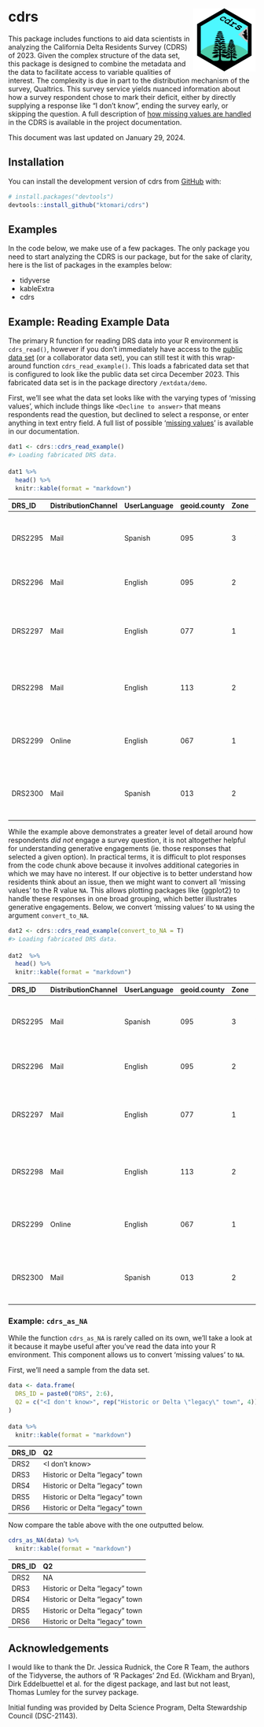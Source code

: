 
<!-- README.md is generated from README.Rmd. Please edit that file -->

# cdrs <img src='data-raw/icon.png' align="right" height="128" />

<!-- badges: start -->
<!-- badges: end -->

This package includes functions to aid data scientists in analyzing the
California Delta Residents Survey (CDRS) of 2023. Given the complex
structure of the data set, this package is designed to combine the
metadata and the data to facilitate access to variable qualities of
interest. The complexity is due in part to the distribution mechanism of
the survey, Qualtrics. This survey service yields nuanced information
about how a survey respondent chose to mark their deficit, either by
directly supplying a response like “I don’t know”, ending the survey
early, or skipping the question. A full description of [how missing
values are
handled](https://ktomari.github.io/DeltaResidentsSurvey/doc_missing_and_ordinal.html)
in the CDRS is available in the project documentation.

This document was last updated on January 29, 2024.

## Installation

You can install the development version of cdrs from
[GitHub](https://github.com/) with:

``` r
# install.packages("devtools")
devtools::install_github("ktomari/cdrs")
```

## Examples

In the code below, we make use of a few packages. The only package you
need to start analyzing the CDRS is our package, but for the sake of
clarity, here is the list of packages in the examples below:

- tidyverse
- kableExtra
- cdrs

## Example: Reading Example Data

The primary R function for reading DRS data into your R environment is
`cdrs_read()`, however if you don’t immediately have access to the
[public data set](https://doi.org/10.3886/E195447V1) (or a collaborator
data set), you can still test it with this wrap-around function
`cdrs_read_example()`. This loads a fabricated data set that is
configured to look like the public data set circa December 2023. This
fabricated data set is in the package directory `/extdata/demo`.

First, we’ll see what the data set looks like with the varying types of
‘missing values’, which include things like `<Decline to answer>` that
means respondents read the question, but declined to select a response,
or enter anything in text entry field. A full list of possible ‘[missing
values](https://ktomari.github.io/DeltaResidentsSurvey/doc_missing_and_ordinal.html#the-schema-of-the-drs-data-product)’
is available in our documentation.

``` r
dat1 <- cdrs::cdrs_read_example()
#> Loading fabricated DRS data.

dat1 %>%
  head() %>%
  knitr::kable(format = "markdown")
```

| DRS_ID  | DistributionChannel | UserLanguage | geoid.county | Zone | Q1_0                | Q1_1                | Q1_2                | Q1_3                | Q1_4                | Q1_5                | Q1a              | Q2                      | Q3_0 | Q3_1 | Q3_2 | Q3_3 | Q3_4 | Q3_5 | Q3_6 | Q3_7 | Q3_8 | Q4_0                                     | Q4_1                                     | Q4_2                                     | Q4_3                                     | Q4_4                                     | Q4_5                                     | Q6_0                | Q6_1                | Q6_2                | Q6_3                | Q6_4                | Q6_5                | Q6_6                | Q6_7                | Q6_8                | Q6_9                | Q7_0                | Q7_1                | Q7_2                | Q7_3                | Q7_4                | Q7_5                | Q7_6                | Q7_7                | Q7_8                | Q7_9                | Q7_10               | Q7_11               | Q7_12               | Q8_0                | Q8_1                | Q8_2                | Q8_3                | Q8_4                | Q8_5                | Q8_6                | Q9                                              | Q10                 | Q12_0               | Q12_1               | Q12_2               | Q12_3               | Q12_4               | Q12_5               | Q12_6               | Q12_7               | Q13a                 | Q13b                 | Q13c                 | Q13d                 | Q13e                 | Q13f                 | Q13g                 | Q14                  | Q15                              | Q16                                                             | Q17_0               | Q17_1               | Q17_2               | Q17_3               | Q17_4               | Q17_5               | Q17_6               | Q17_7               | Q17_8               | Q17_9               | Q18                  | Q19a                | Q19b              | Q20                                                                 | Q21                 | Q22                    | Q23                 | Q24_0               | Q24_1               | Q24_2               | Q24_3               | Q24_4               | Q24_5               | Q24_6               | Q24_7               | Q24_8               | Q24_9               | Q24_10              | Q24_11              | Q24_12              | Q24_13              | Q24_14              | Q24_15              | Q34                 | Q39 | Q41a                | Q41b                | Q41c                | Q41d                | Q41e                | Q41f                | Q42a                | Q42b                | Q42c                | Q42d             | Q42e              | Q42f                | Q42g                | Q42h                | Q42i                | Q43_0               | Q43_1               | Q43_2               | Q43_3               | Q43_4               | Q43_5               | Q43_6               | Q43_7               | Q43_9               | Q43_10              | Q43_11              |   WTFINAL | SEX_P     | RACE_P          | INCOME_P      | AGE_P     | ETHNICITY_P         | EDU_P     | HOMEOWNERSHIP_P     | LANGUAGE_P   |
|:--------|:--------------------|:-------------|:-------------|:-----|:--------------------|:--------------------|:--------------------|:--------------------|:--------------------|:--------------------|:-----------------|:------------------------|:-----|:-----|:-----|:-----|:-----|:-----|:-----|:-----|:-----|:-----------------------------------------|:-----------------------------------------|:-----------------------------------------|:-----------------------------------------|:-----------------------------------------|:-----------------------------------------|:--------------------|:--------------------|:--------------------|:--------------------|:--------------------|:--------------------|:--------------------|:--------------------|:--------------------|:--------------------|:--------------------|:--------------------|:--------------------|:--------------------|:--------------------|:--------------------|:--------------------|:--------------------|:--------------------|:--------------------|:--------------------|:--------------------|:--------------------|:--------------------|:--------------------|:--------------------|:--------------------|:--------------------|:--------------------|:--------------------|:------------------------------------------------|:--------------------|:--------------------|:--------------------|:--------------------|:--------------------|:--------------------|:--------------------|:--------------------|:--------------------|:---------------------|:---------------------|:---------------------|:---------------------|:---------------------|:---------------------|:---------------------|:---------------------|:---------------------------------|:----------------------------------------------------------------|:--------------------|:--------------------|:--------------------|:--------------------|:--------------------|:--------------------|:--------------------|:--------------------|:--------------------|:--------------------|:---------------------|:--------------------|:------------------|:--------------------------------------------------------------------|:--------------------|:-----------------------|:--------------------|:--------------------|:--------------------|:--------------------|:--------------------|:--------------------|:--------------------|:--------------------|:--------------------|:--------------------|:--------------------|:--------------------|:--------------------|:--------------------|:--------------------|:--------------------|:--------------------|:--------------------|:----|:--------------------|:--------------------|:--------------------|:--------------------|:--------------------|:--------------------|:--------------------|:--------------------|:--------------------|:-----------------|:------------------|:--------------------|:--------------------|:--------------------|:--------------------|:--------------------|:--------------------|:--------------------|:--------------------|:--------------------|:--------------------|:--------------------|:--------------------|:--------------------|:--------------------|:--------------------|----------:|:----------|:----------------|:--------------|:----------|:--------------------|:----------|:--------------------|:-------------|
| DRS2295 | Mail                | Spanish      | 095          | 3    | Yes                 | <Decline to answer> | <Decline to answer> | No                  | Yes                 | No                  | 69               | \<I don’t know\>        | Yes  | Yes  | No   | Yes  | No   | No   | No   | No   | No   | Yes                                      | Yes                                      | <I Dont know why the Delta is important> | Yes                                      | No                                       | <I Dont know why the Delta is important> | No                  | No                  | <Decline to answer> | No                  | No                  | No                  | No                  | <Decline to answer> | No                  | <Decline to answer> | <Decline to answer> | <Decline to answer> | No                  | No                  | Yes                 | Yes                 | <Decline to answer> | Yes                 | No                  | No                  | Yes                 | <Decline to answer> | Yes                 | Yes                 | <Decline to answer> | <Decline to answer> | <Decline to answer> | <Decline to answer> | <Decline to answer> | Yes                 | No one advocates for my interests in the Delta  | Dissatisfied        | No                  | Yes                 | <Decline to answer> | <Decline to answer> | Yes                 | <Decline to answer> | <Decline to answer> | Yes                 | Very concerned       | Very concerned       | Somewhat concerned   | Moderately concerned | <Decline to answer>  | Moderately concerned | Moderately concerned | No                   | Entirely due to climate change   | \<I don’t know\>                                                | No                  | No                  | <Decline to answer> | No                  | Yes                 | No                  | <Decline to answer> | No                  | <Decline to answer> | Yes                 | No                   | <Decline to answer> | Strongly disagree | No, I have not personally experienced drought impacts               | <Decline to answer> | <Decline to answer>    | Doing too much      | No                  | <Decline to answer> | <Decline to answer> | Yes                 | No                  | <Decline to answer> | <Decline to answer> | <Decline to answer> | Yes                 | <Decline to answer> | <Decline to answer> | <Decline to answer> | Yes                 | Yes                 | No                  | <Decline to answer> | NA                  | No  | Somewhat distrust   | Strongly distrust   | <Decline to answer> | Somewhat distrust   | Trust completely    | Somewhat distrust   | Unsure              | Somewhat likely     | Somewhat unlikely   | <Not applicable> | Somewhat likely   | Very likely         | <Not applicable>    | <Decline to answer> | <Not applicable>    | No                  | <Decline to answer> | <Not applicable>    | No                  | No                  | Yes                 | No                  | NA                  | <Not applicable>    | <Decline to answer> | Yes                 | 1.4746595 | <Missing> | Other and mixed | 75K - \<100K  | 45-54     | Hispanic/Latino     | \<BA/BS   | NA                  | NA           |
| DRS2296 | Mail                | English      | 095          | 2    | <Decline to answer> | Yes                 | <Decline to answer> | <Decline to answer> | Yes                 | Yes                 | 15               | Rural (outside of town) | No   | No   | Yes  | No   | Yes  | Yes  | No   | No   | No   | <I Dont know why the Delta is important> | Yes                                      | <I Dont know why the Delta is important> | No                                       | <I Dont know why the Delta is important> | <I Dont know why the Delta is important> | <Decline to answer> | Yes                 | <Decline to answer> | <Decline to answer> | <Decline to answer> | Yes                 | No                  | Yes                 | Yes                 | <Decline to answer> | No                  | Yes                 | No                  | No                  | Yes                 | <Decline to answer> | Yes                 | No                  | Yes                 | <Decline to answer> | <Decline to answer> | Yes                 | <Decline to answer> | No                  | Yes                 | Yes                 | Yes                 | Yes                 | Yes                 | <Decline to answer> | \<I don’t know\>                                | Satisfied           | <Decline to answer> | No                  | Yes                 | No                  | No                  | Yes                 | No                  | No                  | <Unsure>             | Very concerned       | <Decline to answer>  | Moderately concerned | Moderately concerned | Very concerned       | <Decline to answer>  | <Decline to answer>  | Mostly due to climate change     | mostly by human activities                                      | Yes                 | Yes                 | No                  | <Decline to answer> | Yes                 | <Decline to answer> | Yes                 | Yes                 | <Decline to answer> | <Decline to answer> | Yes. Please specify: | \<I don’t know\>    | Somewhat agree    | <Decline to answer>                                                 | Doing too much      | <Decline to answer>    | <Decline to answer> | <Decline to answer> | No                  | Yes                 | <Decline to answer> | <Decline to answer> | No                  | Yes                 | <Decline to answer> | No                  | <Decline to answer> | <Decline to answer> | <Decline to answer> | Yes                 | Yes                 | <Decline to answer> | No                  | Liberal             | Yes | Trust completely    | <Decline to answer> | Trust somewhat      | Trust only a little | <Not applicable>    | <Decline to answer> | Very unlikely       | <Not applicable>    | NA                  | NA               | <Not applicable>  | Very unlikely       | NA                  | <Not applicable>    | Yes                 | <Decline to answer> | Yes                 | NA                  | <Decline to answer> | <Not applicable>    | No                  | <Not applicable>    | <Decline to answer> | <Decline to answer> | <Not applicable>    | NA                  | 0.1532968 | <Missing> | Black           | 100K - \<150K | 65+       | <Missing>           | \<BA/BS   | Rented/Other        | English only |
| DRS2297 | Mail                | English      | 077          | 1    | <Decline to answer> | No                  | No                  | No                  | Yes                 | Yes                 | 36               | <Decline to answer>     | No   | Yes  | No   | No   | No   | Yes  | Yes  | Yes  | No   | Yes                                      | <I Dont know why the Delta is important> | No                                       | <I Dont know why the Delta is important> | No                                       | Yes                                      | <Decline to answer> | No                  | <Decline to answer> | <Decline to answer> | Yes                 | <Decline to answer> | No                  | <Decline to answer> | <Decline to answer> | <Decline to answer> | No                  | No                  | No                  | Yes                 | <Decline to answer> | <Decline to answer> | <Decline to answer> | No                  | No                  | Yes                 | No                  | Yes                 | <Decline to answer> | <Decline to answer> | <Decline to answer> | Yes                 | <Decline to answer> | Yes                 | <Decline to answer> | No                  | <Decline to answer>                             | Very satisfied      | No                  | <Decline to answer> | No                  | <Decline to answer> | No                  | Yes                 | No                  | No                  | Moderately concerned | Moderately concerned | Very concerned       | Not at all concerned | <Unsure>             | Somewhat concerned   | Moderately concerned | No                   | Not at all due to climate change | by both human activities and natural changes in the environment | No                  | <Decline to answer> | Yes                 | No                  | <Decline to answer> | No                  | Yes                 | No                  | <Decline to answer> | No                  | <Decline to answer>  | Somewhat disagree   | Somewhat disagree | Yes, I have personally experienced drought impacts. Please specify: | <Decline to answer> | Doing too much         | Doing too much      | <Decline to answer> | <Decline to answer> | <Decline to answer> | <Decline to answer> | No                  | No                  | <Decline to answer> | No                  | No                  | Yes                 | No                  | No                  | Yes                 | <Decline to answer> | Yes                 | <Decline to answer> | <Decline to answer> | No  | Strongly distrust   | Trust somewhat      | Trust completely    | <Decline to answer> | Trust only a little | <Not applicable>    | <Decline to answer> | NA                  | <Decline to answer> | Very unlikely    | Very likely       | Unsure              | Somewhat likely     | Unsure              | No                  | No                  | <Not applicable>    | <Decline to answer> | No                  | <Decline to answer> | <Decline to answer> | <Decline to answer> | No                  | <Decline to answer> | No                  | Yes                 | 1.0213499 | <Missing> | <Missing>       | \>150K        | 35-44     | Hispanic/Latino     | <Missing> | NA                  | English only |
| DRS2298 | Mail                | English      | 113          | 2    | No                  | <Decline to answer> | No                  | <Decline to answer> | <Decline to answer> | No                  | <Not applicable> | Rural (outside of town) | Yes  | No   | No   | Yes  | Yes  | Yes  | No   | No   | Yes  | Yes                                      | No                                       | No                                       | <I Dont know why the Delta is important> | <I Dont know why the Delta is important> | No                                       | No                  | No                  | <Decline to answer> | No                  | No                  | <Decline to answer> | <Decline to answer> | <Decline to answer> | No                  | <Decline to answer> | Yes                 | <Decline to answer> | Yes                 | <Decline to answer> | <Decline to answer> | Yes                 | <Decline to answer> | No                  | <Decline to answer> | No                  | <Decline to answer> | No                  | No                  | <Decline to answer> | <Decline to answer> | Yes                 | No                  | Yes                 | <Decline to answer> | No                  | Please specify individual or organization name: | Neutral             | <Decline to answer> | No                  | No                  | Yes                 | Yes                 | Yes                 | No                  | <Decline to answer> | <Unsure>             | Somewhat concerned   | Moderately concerned | <Unsure>             | Somewhat concerned   | Not at all concerned | Not at all concerned | <Decline to answer>  | <Decline to answer>              | None of the above because climate change isn’t happening        | Yes                 | <Decline to answer> | <Decline to answer> | Yes                 | Yes                 | <Decline to answer> | Yes                 | No                  | Yes                 | No                  | <Decline to answer>  | Somewhat agree      | Strongly disagree | \<I don’t know\>                                                    | <Decline to answer> | Doing the right amount | Not doing enough    | No                  | No                  | No                  | No                  | Yes                 | Yes                 | <Decline to answer> | <Decline to answer> | <Decline to answer> | No                  | No                  | Yes                 | Yes                 | Yes                 | <Decline to answer> | Yes                 | Conservative        | NA  | <Decline to answer> | Trust only a little | Trust only a little | NA                  | Somewhat distrust   | Strongly distrust   | Somewhat likely     | Somewhat unlikely   | Unsure              | Somewhat likely  | Very unlikely     | Somewhat unlikely   | <Decline to answer> | Very unlikely       | NA                  | NA                  | <Decline to answer> | No                  | <Decline to answer> | Yes                 | Yes                 | No                  | <Decline to answer> | Yes                 | Yes                 | <Decline to answer> | 0.2296248 | Male      | <Missing>       | 25K - \<50K   | <Missing> | Not Hispanic/Latino | \>BA/BS   | <Decline to answer> | NA           |
| DRS2299 | Online              | English      | 067          | 1    | <Decline to answer> | <Decline to answer> | Yes                 | <Decline to answer> | <Decline to answer> | <Decline to answer> | 60               | Urban                   | Yes  | No   | No   | Yes  | Yes  | No   | No   | Yes  | Yes  | No                                       | <I Dont know why the Delta is important> | <I Dont know why the Delta is important> | <I Dont know why the Delta is important> | <I Dont know why the Delta is important> | <I Dont know why the Delta is important> | No                  | Yes                 | No                  | <Decline to answer> | <Decline to answer> | No                  | No                  | Yes                 | <Decline to answer> | Yes                 | <Decline to answer> | No                  | <Decline to answer> | No                  | Yes                 | Yes                 | <Decline to answer> | <Decline to answer> | No                  | Yes                 | No                  | <Decline to answer> | Yes                 | No                  | Yes                 | No                  | Yes                 | <Decline to answer> | No                  | <Decline to answer> | No one advocates for my interests in the Delta  | Very dissatisfied   | <Decline to answer> | Yes                 | <Decline to answer> | No                  | Yes                 | Yes                 | Yes                 | Yes                 | Not at all concerned | <Unsure>             | Moderately concerned | <Decline to answer>  | Somewhat concerned   | <Decline to answer>  | Somewhat concerned   | Yes. Please specify: | Entirely due to climate change   | mostly by natural changes in the environment                    | <Decline to answer> | Yes                 | <Decline to answer> | Yes                 | <Decline to answer> | No                  | No                  | <Decline to answer> | Yes                 | <Decline to answer> | No                   | <Decline to answer> | Strongly agree    | No, I have not personally experienced drought impacts               | Not doing enough    | Doing too much         | Not doing enough    | Yes                 | <Decline to answer> | No                  | No                  | Yes                 | <Decline to answer> | No                  | Yes                 | No                  | No                  | Yes                 | Yes                 | No                  | <Decline to answer> | No                  | No                  | None of the above   | NA  | <Not applicable>    | <Not applicable>    | Strongly distrust   | <Not applicable>    | NA                  | Trust completely    | NA                  | Unsure              | Somewhat likely     | Unsure           | Somewhat unlikely | <Not applicable>    | Very unlikely       | Somewhat unlikely   | <Decline to answer> | <Not applicable>    | NA                  | <Not applicable>    | NA                  | NA                  | <Not applicable>    | Yes                 | Yes                 | No                  | Yes                 | <Not applicable>    | 0.2669094 | Male      | White           | <Missing>     | 18-24     | Not Hispanic/Latino | BA/BS     | NA                  | Other lang   |
| DRS2300 | Mail                | Spanish      | 013          | 2    | Yes                 | <Decline to answer> | <Decline to answer> | Yes                 | <Decline to answer> | No                  | 39               | Suburban                | No   | No   | Yes  | No   | No   | No   | Yes  | Yes  | Yes  | No                                       | No                                       | No                                       | Yes                                      | <I Dont know why the Delta is important> | No                                       | Yes                 | <Decline to answer> | <Decline to answer> | No                  | No                  | Yes                 | <Decline to answer> | Yes                 | No                  | <Decline to answer> | Yes                 | No                  | <Decline to answer> | Yes                 | Yes                 | No                  | Yes                 | <Decline to answer> | <Decline to answer> | No                  | Yes                 | <Decline to answer> | No                  | No                  | No                  | Yes                 | Yes                 | No                  | No                  | No                  | Please specify individual or organization name: | <Decline to answer> | Yes                 | No                  | <Decline to answer> | Yes                 | <Decline to answer> | No                  | <Decline to answer> | Yes                 | <Unsure>             | <Decline to answer>  | <Unsure>             | Very concerned       | Very concerned       | <Unsure>             | Very concerned       | Yes. Please specify: | \<I don’t know\>                 | None of the above because climate change isn’t happening        | Yes                 | No                  | Yes                 | No                  | No                  | Yes                 | Yes                 | Yes                 | Yes                 | Yes                 | <Decline to answer>  | \<I don’t know\>    | Strongly disagree | \<I don’t know\>                                                    | \<I don’t know\>    | \<I don’t know\>       | \<I don’t know\>    | <Decline to answer> | <Decline to answer> | <Decline to answer> | <Decline to answer> | No                  | Yes                 | Yes                 | Yes                 | No                  | <Decline to answer> | Yes                 | No                  | <Decline to answer> | No                  | <Decline to answer> | <Decline to answer> | Very Liberal        | NA  | NA                  | Somewhat distrust   | NA                  | Trust somewhat      | Trust somewhat      | Trust somewhat      | Somewhat unlikely   | <Decline to answer> | <Not applicable>    | Very likely      | NA                | <Decline to answer> | Somewhat unlikely   | Very likely         | Yes                 | No                  | No                  | <Not applicable>    | <Not applicable>    | Yes                 | Yes                 | <Not applicable>    | <Decline to answer> | No                  | <Not applicable>    | No                  | 0.2445311 | Female    | Asian/PI        | \<25K         | 25-34     | Not Hispanic/Latino | \>BA/BS   | NA                  | English only |

While the example above demonstrates a greater level of detail around
how respondents *did not* engage a survey question, it is not altogether
helpful for understanding generative engagements (ie. those responses
that selected a given option). In practical terms, it is difficult to
plot responses from the code chunk above because it involves additional
categories in which we may have no interest. If our objective is to
better understand how residents think about an issue, then we might want
to convert all ‘missing values’ to the R value `NA`. This allows
plotting packages like {ggplot2} to handle these responses in one broad
grouping, which better illustrates generative engagements. Below, we
convert ‘missing values’ to `NA` using the argument `convert_to_NA`.

``` r
dat2 <- cdrs::cdrs_read_example(convert_to_NA = T)
#> Loading fabricated DRS data.

dat2  %>%
  head() %>%
  knitr::kable(format = "markdown")
```

| DRS_ID  | DistributionChannel | UserLanguage | geoid.county | Zone | Q1_0 | Q1_1 | Q1_2 | Q1_3 | Q1_4 | Q1_5 | Q1a | Q2                      | Q3_0 | Q3_1 | Q3_2 | Q3_3 | Q3_4 | Q3_5 | Q3_6 | Q3_7 | Q3_8 | Q4_0 | Q4_1 | Q4_2 | Q4_3 | Q4_4 | Q4_5 | Q6_0 | Q6_1 | Q6_2 | Q6_3 | Q6_4 | Q6_5 | Q6_6 | Q6_7 | Q6_8 | Q6_9 | Q7_0 | Q7_1 | Q7_2 | Q7_3 | Q7_4 | Q7_5 | Q7_6 | Q7_7 | Q7_8 | Q7_9 | Q7_10 | Q7_11 | Q7_12 | Q8_0 | Q8_1 | Q8_2 | Q8_3 | Q8_4 | Q8_5 | Q8_6 | Q9                                              | Q10               | Q12_0 | Q12_1 | Q12_2 | Q12_3 | Q12_4 | Q12_5 | Q12_6 | Q12_7 | Q13a                 | Q13b                 | Q13c                 | Q13d                 | Q13e                 | Q13f                 | Q13g                 | Q14                  | Q15                              | Q16                                                             | Q17_0 | Q17_1 | Q17_2 | Q17_3 | Q17_4 | Q17_5 | Q17_6 | Q17_7 | Q17_8 | Q17_9 | Q18                  | Q19a              | Q19b              | Q20                                                                 | Q21              | Q22                    | Q23              | Q24_0 | Q24_1 | Q24_2 | Q24_3 | Q24_4 | Q24_5 | Q24_6 | Q24_7 | Q24_8 | Q24_9 | Q24_10 | Q24_11 | Q24_12 | Q24_13 | Q24_14 | Q24_15 | Q34               | Q39 | Q41a              | Q41b                | Q41c                | Q41d                | Q41e                | Q41f              | Q42a              | Q42b              | Q42c              | Q42d            | Q42e              | Q42f              | Q42g              | Q42h              | Q42i | Q43_0 | Q43_1 | Q43_2 | Q43_3 | Q43_4 | Q43_5 | Q43_6 | Q43_7 | Q43_9 | Q43_10 | Q43_11 |   WTFINAL | SEX_P  | RACE_P          | INCOME_P      | AGE_P | ETHNICITY_P         | EDU_P   | HOMEOWNERSHIP_P | LANGUAGE_P   |
|:--------|:--------------------|:-------------|:-------------|:-----|:-----|:-----|:-----|:-----|:-----|:-----|----:|:------------------------|:-----|:-----|:-----|:-----|:-----|:-----|:-----|:-----|:-----|:-----|:-----|:-----|:-----|:-----|:-----|:-----|:-----|:-----|:-----|:-----|:-----|:-----|:-----|:-----|:-----|:-----|:-----|:-----|:-----|:-----|:-----|:-----|:-----|:-----|:-----|:------|:------|:------|:-----|:-----|:-----|:-----|:-----|:-----|:-----|:------------------------------------------------|:------------------|:------|:------|:------|:------|:------|:------|:------|:------|:---------------------|:---------------------|:---------------------|:---------------------|:---------------------|:---------------------|:---------------------|:---------------------|:---------------------------------|:----------------------------------------------------------------|:------|:------|:------|:------|:------|:------|:------|:------|:------|:------|:---------------------|:------------------|:------------------|:--------------------------------------------------------------------|:-----------------|:-----------------------|:-----------------|:------|:------|:------|:------|:------|:------|:------|:------|:------|:------|:-------|:-------|:-------|:-------|:-------|:-------|:------------------|:----|:------------------|:--------------------|:--------------------|:--------------------|:--------------------|:------------------|:------------------|:------------------|:------------------|:----------------|:------------------|:------------------|:------------------|:------------------|:-----|:------|:------|:------|:------|:------|:------|:------|:------|:------|:-------|:-------|----------:|:-------|:----------------|:--------------|:------|:--------------------|:--------|:----------------|:-------------|
| DRS2295 | Mail                | Spanish      | 095          | 3    | Yes  | NA   | NA   | No   | Yes  | No   |   6 | NA                      | Yes  | Yes  | No   | Yes  | No   | No   | No   | No   | No   | Yes  | Yes  | NA   | Yes  | No   | NA   | No   | No   | NA   | No   | No   | No   | No   | NA   | No   | NA   | NA   | NA   | No   | No   | Yes  | Yes  | NA   | Yes  | No   | No   | Yes   | NA    | Yes   | Yes  | NA   | NA   | NA   | NA   | NA   | Yes  | No one advocates for my interests in the Delta  | Dissatisfied      | No    | Yes   | NA    | NA    | Yes   | NA    | NA    | Yes   | Very concerned       | Very concerned       | Somewhat concerned   | Moderately concerned | NA                   | Moderately concerned | Moderately concerned | No                   | Entirely due to climate change   | NA                                                              | No    | No    | NA    | No    | Yes   | No    | NA    | No    | NA    | Yes   | No                   | NA                | Strongly disagree | No, I have not personally experienced drought impacts               | NA               | NA                     | Doing too much   | No    | NA    | NA    | Yes   | No    | NA    | NA    | NA    | Yes   | NA    | NA     | NA     | Yes    | Yes    | No     | NA     | NA                | No  | Somewhat distrust | Strongly distrust   | NA                  | Somewhat distrust   | Trust completely    | Somewhat distrust | Unsure            | Somewhat likely   | Somewhat unlikely | NA              | Somewhat likely   | Very likely       | NA                | NA                | NA   | No    | NA    | NA    | No    | No    | Yes   | No    | NA    | NA    | NA     | Yes    | 1.4746595 | NA     | Other and mixed | 75K - \<100K  | 45-54 | Hispanic/Latino     | \<BA/BS | NA              | NA           |
| DRS2296 | Mail                | English      | 095          | 2    | NA   | Yes  | NA   | NA   | Yes  | Yes  |   1 | Rural (outside of town) | No   | No   | Yes  | No   | Yes  | Yes  | No   | No   | No   | NA   | Yes  | NA   | No   | NA   | NA   | NA   | Yes  | NA   | NA   | NA   | Yes  | No   | Yes  | Yes  | NA   | No   | Yes  | No   | No   | Yes  | NA   | Yes  | No   | Yes  | NA   | NA    | Yes   | NA    | No   | Yes  | Yes  | Yes  | Yes  | Yes  | NA   | NA                                              | Satisfied         | NA    | No    | Yes   | No    | No    | Yes   | No    | No    | NA                   | Very concerned       | NA                   | Moderately concerned | Moderately concerned | Very concerned       | NA                   | NA                   | Mostly due to climate change     | mostly by human activities                                      | Yes   | Yes   | No    | NA    | Yes   | NA    | Yes   | Yes   | NA    | NA    | Yes. Please specify: | NA                | Somewhat agree    | NA                                                                  | Doing too much   | NA                     | NA               | NA    | No    | Yes   | NA    | NA    | No    | Yes   | NA    | No    | NA    | NA     | NA     | Yes    | Yes    | NA     | No     | Liberal           | Yes | Trust completely  | NA                  | Trust somewhat      | Trust only a little | NA                  | NA                | Very unlikely     | NA                | NA                | NA              | NA                | Very unlikely     | NA                | NA                | Yes  | NA    | Yes   | NA    | NA    | NA    | No    | NA    | NA    | NA    | NA     | NA     | 0.1532968 | NA     | Black           | 100K - \<150K | 65+   | NA                  | \<BA/BS | Rented/Other    | English only |
| DRS2297 | Mail                | English      | 077          | 1    | NA   | No   | No   | No   | Yes  | Yes  |   2 | NA                      | No   | Yes  | No   | No   | No   | Yes  | Yes  | Yes  | No   | Yes  | NA   | No   | NA   | No   | Yes  | NA   | No   | NA   | NA   | Yes  | NA   | No   | NA   | NA   | NA   | No   | No   | No   | Yes  | NA   | NA   | NA   | No   | No   | Yes  | No    | Yes   | NA    | NA   | NA   | Yes  | NA   | Yes  | NA   | No   | NA                                              | Very satisfied    | No    | NA    | No    | NA    | No    | Yes   | No    | No    | Moderately concerned | Moderately concerned | Very concerned       | Not at all concerned | NA                   | Somewhat concerned   | Moderately concerned | No                   | Not at all due to climate change | by both human activities and natural changes in the environment | No    | NA    | Yes   | No    | NA    | No    | Yes   | No    | NA    | No    | NA                   | Somewhat disagree | Somewhat disagree | Yes, I have personally experienced drought impacts. Please specify: | NA               | Doing too much         | Doing too much   | NA    | NA    | NA    | NA    | No    | No    | NA    | No    | No    | Yes   | No     | No     | Yes    | NA     | Yes    | NA     | NA                | No  | Strongly distrust | Trust somewhat      | Trust completely    | NA                  | Trust only a little | NA                | NA                | NA                | NA                | Very unlikely   | Very likely       | Unsure            | Somewhat likely   | Unsure            | No   | No    | NA    | NA    | No    | NA    | NA    | NA    | No    | NA    | No     | Yes    | 1.0213499 | NA     | NA              | \>150K        | 35-44 | Hispanic/Latino     | NA      | NA              | English only |
| DRS2298 | Mail                | English      | 113          | 2    | No   | NA   | No   | NA   | NA   | No   |  NA | Rural (outside of town) | Yes  | No   | No   | Yes  | Yes  | Yes  | No   | No   | Yes  | Yes  | No   | No   | NA   | NA   | No   | No   | No   | NA   | No   | No   | NA   | NA   | NA   | No   | NA   | Yes  | NA   | Yes  | NA   | NA   | Yes  | NA   | No   | NA   | No   | NA    | No    | No    | NA   | NA   | Yes  | No   | Yes  | NA   | No   | Please specify individual or organization name: | Neutral           | NA    | No    | No    | Yes   | Yes   | Yes   | No    | NA    | NA                   | Somewhat concerned   | Moderately concerned | NA                   | Somewhat concerned   | Not at all concerned | Not at all concerned | NA                   | NA                               | None of the above because climate change isn’t happening        | Yes   | NA    | NA    | Yes   | Yes   | NA    | Yes   | No    | Yes   | No    | NA                   | Somewhat agree    | Strongly disagree | NA                                                                  | NA               | Doing the right amount | Not doing enough | No    | No    | No    | No    | Yes   | Yes   | NA    | NA    | NA    | No    | No     | Yes    | Yes    | Yes    | NA     | Yes    | Conservative      | NA  | NA                | Trust only a little | Trust only a little | NA                  | Somewhat distrust   | Strongly distrust | Somewhat likely   | Somewhat unlikely | Unsure            | Somewhat likely | Very unlikely     | Somewhat unlikely | NA                | Very unlikely     | NA   | NA    | NA    | No    | NA    | Yes   | Yes   | No    | NA    | Yes   | Yes    | NA     | 0.2296248 | Male   | NA              | 25K - \<50K   | NA    | Not Hispanic/Latino | \>BA/BS | NA              | NA           |
| DRS2299 | Online              | English      | 067          | 1    | NA   | NA   | Yes  | NA   | NA   | NA   |   4 | Urban                   | Yes  | No   | No   | Yes  | Yes  | No   | No   | Yes  | Yes  | No   | NA   | NA   | NA   | NA   | NA   | No   | Yes  | No   | NA   | NA   | No   | No   | Yes  | NA   | Yes  | NA   | No   | NA   | No   | Yes  | Yes  | NA   | NA   | No   | Yes  | No    | NA    | Yes   | No   | Yes  | No   | Yes  | NA   | No   | NA   | No one advocates for my interests in the Delta  | Very dissatisfied | NA    | Yes   | NA    | No    | Yes   | Yes   | Yes   | Yes   | Not at all concerned | NA                   | Moderately concerned | NA                   | Somewhat concerned   | NA                   | Somewhat concerned   | Yes. Please specify: | Entirely due to climate change   | mostly by natural changes in the environment                    | NA    | Yes   | NA    | Yes   | NA    | No    | No    | NA    | Yes   | NA    | No                   | NA                | Strongly agree    | No, I have not personally experienced drought impacts               | Not doing enough | Doing too much         | Not doing enough | Yes   | NA    | No    | No    | Yes   | NA    | No    | Yes   | No    | No    | Yes    | Yes    | No     | NA     | No     | No     | None of the above | NA  | NA                | NA                  | Strongly distrust   | NA                  | NA                  | Trust completely  | NA                | Unsure            | Somewhat likely   | Unsure          | Somewhat unlikely | NA                | Very unlikely     | Somewhat unlikely | NA   | NA    | NA    | NA    | NA    | NA    | NA    | Yes   | Yes   | No    | Yes    | NA     | 0.2669094 | Male   | White           | NA            | 18-24 | Not Hispanic/Latino | BA/BS   | NA              | Other lang   |
| DRS2300 | Mail                | Spanish      | 013          | 2    | Yes  | NA   | NA   | Yes  | NA   | No   |   3 | Suburban                | No   | No   | Yes  | No   | No   | No   | Yes  | Yes  | Yes  | No   | No   | No   | Yes  | NA   | No   | Yes  | NA   | NA   | No   | No   | Yes  | NA   | Yes  | No   | NA   | Yes  | No   | NA   | Yes  | Yes  | No   | Yes  | NA   | NA   | No   | Yes   | NA    | No    | No   | No   | Yes  | Yes  | No   | No   | No   | Please specify individual or organization name: | NA                | Yes   | No    | NA    | Yes   | NA    | No    | NA    | Yes   | NA                   | NA                   | NA                   | Very concerned       | Very concerned       | NA                   | Very concerned       | Yes. Please specify: | NA                               | None of the above because climate change isn’t happening        | Yes   | No    | Yes   | No    | No    | Yes   | Yes   | Yes   | Yes   | Yes   | NA                   | NA                | Strongly disagree | NA                                                                  | NA               | NA                     | NA               | NA    | NA    | NA    | NA    | No    | Yes   | Yes   | Yes   | No    | NA    | Yes    | No     | NA     | No     | NA     | NA     | Very Liberal      | NA  | NA                | Somewhat distrust   | NA                  | Trust somewhat      | Trust somewhat      | Trust somewhat    | Somewhat unlikely | NA                | NA                | Very likely     | NA                | NA                | Somewhat unlikely | Very likely       | Yes  | No    | No    | NA    | NA    | Yes   | Yes   | NA    | NA    | No    | NA     | No     | 0.2445311 | Female | Asian/PI        | \<25K         | 25-34 | Not Hispanic/Latino | \>BA/BS | NA              | English only |

### Example: `cdrs_as_NA`

While the function `cdrs_as_NA` is rarely called on its own, we’ll take
a look at it because it maybe useful after you’ve read the data into
your R environment. This component allows us to convert ‘missing values’
to `NA`.

First, we’ll need a sample from the data set.

``` r
data <- data.frame(
  DRS_ID = paste0("DRS", 2:6),
  Q2 = c("<I don't know>", rep("Historic or Delta \"legacy\" town", 4))
)

data %>%
  knitr::kable(format = "markdown")
```

| DRS_ID | Q2                              |
|:-------|:--------------------------------|
| DRS2   | \<I don’t know\>                |
| DRS3   | Historic or Delta “legacy” town |
| DRS4   | Historic or Delta “legacy” town |
| DRS5   | Historic or Delta “legacy” town |
| DRS6   | Historic or Delta “legacy” town |

Now compare the table above with the one outputted below.

``` r
cdrs_as_NA(data) %>%
  knitr::kable(format = "markdown")
```

| DRS_ID | Q2                              |
|:-------|:--------------------------------|
| DRS2   | NA                              |
| DRS3   | Historic or Delta “legacy” town |
| DRS4   | Historic or Delta “legacy” town |
| DRS5   | Historic or Delta “legacy” town |
| DRS6   | Historic or Delta “legacy” town |

## Acknowledgements

I would like to thank the Dr. Jessica Rudnick, the Core R Team, the
authors of the Tidyverse, the authors of ‘R Packages’ 2nd Ed. (Wickham
and Bryan), Dirk Eddelbuettel et al. for the digest package, and last
but not least, Thomas Lumley for the survey package.

Initial funding was provided by Delta Science Program, Delta Stewardship
Council (DSC-21143).
